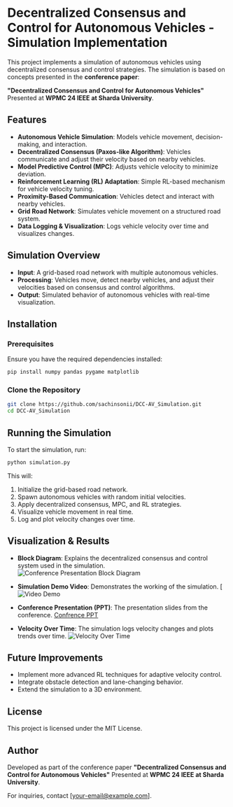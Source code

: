 # Decentralized Consensus and Control for Autonomous Vehicles - Simulation Implementation

This project implements a simulation of autonomous vehicles using decentralized consensus and control strategies. The simulation is based on concepts presented in the **conference paper**:

**"Decentralized Consensus and Control for Autonomous Vehicles"** 
Presented at **WPMC 24 IEEE at Sharda University**.

## Features
- **Autonomous Vehicle Simulation**: Models vehicle movement, decision-making, and interaction.
- **Decentralized Consensus (Paxos-like Algorithm)**: Vehicles communicate and adjust their velocity based on nearby vehicles.
- **Model Predictive Control (MPC)**: Adjusts vehicle velocity to minimize deviation.
- **Reinforcement Learning (RL) Adaptation**: Simple RL-based mechanism for vehicle velocity tuning.
- **Proximity-Based Communication**: Vehicles detect and interact with nearby vehicles.
- **Grid Road Network**: Simulates vehicle movement on a structured road system.
- **Data Logging & Visualization**: Logs vehicle velocity over time and visualizes changes.

## Simulation Overview
- **Input**: A grid-based road network with multiple autonomous vehicles.
- **Processing**: Vehicles move, detect nearby vehicles, and adjust their velocities based on consensus and control algorithms.
- **Output**: Simulated behavior of autonomous vehicles with real-time visualization.

## Installation
### Prerequisites
Ensure you have the required dependencies installed:
```sh
pip install numpy pandas pygame matplotlib
```

### Clone the Repository
```sh
git clone https://github.com/sachinsonii/DCC-AV_Simulation.git
cd DCC-AV_Simulation
```

## Running the Simulation
To start the simulation, run:
```sh
python simulation.py
```
This will:
1. Initialize the grid-based road network.
2. Spawn autonomous vehicles with random initial velocities.
3. Apply decentralized consensus, MPC, and RL strategies.
4. Visualize vehicle movement in real time.
5. Log and plot velocity changes over time.

## Visualization & Results
- **Block Diagram**: Explains the decentralized consensus and control system used in the simulation.
  ![Conference Presentation Block Diagram](https://drive.google.com/file/d/1CaKAnUAxw2zdDWxYiVukRaHvceFb9otY/view?usp=drive_link)

- **Simulation Demo Video**: Demonstrates the working of the simulation.
  [![Video Demo](https://drive.google.com/file/d/1kWVKE9rDvPD2UC6zBff1XBEjzN2pzuka/view?usp=sharing)

- **Conference Presentation (PPT)**: The presentation slides from the conference.
  [Confrence PPT](https://docs.google.com/presentation/d/1py5A04F17aNLkjgPIMiGigetbMLvkrU0/edit?usp=drive_link&ouid=117808345366358779109&rtpof=true&sd=true)

- **Velocity Over Time**: The simulation logs velocity changes and plots trends over time.
  ![Velocity Over Time](path/to/velocity_plot.png)

## Future Improvements
- Implement more advanced RL techniques for adaptive velocity control.
- Integrate obstacle detection and lane-changing behavior.
- Extend the simulation to a 3D environment.

## License
This project is licensed under the MIT License.

## Author
Developed as part of the conference paper **"Decentralized Consensus and Control for Autonomous Vehicles"** 
Presented at **WPMC 24 IEEE at Sharda University**.

For inquiries, contact [your-email@example.com].

